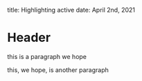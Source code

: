 title:  Highlighting active
date: April 2nd, 2021

# Header 

this is a paragraph we hope

this, we hope, is another paragraph

